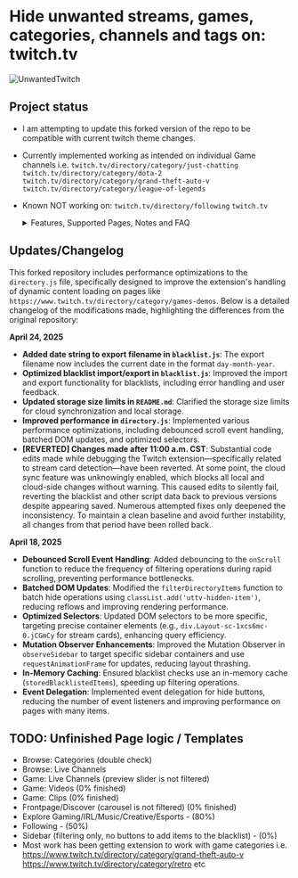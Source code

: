 # Hide unwanted streams, games, categories, channels and tags on: twitch.tv

![UnwantedTwitch](webstore/banner1400x560.png)

## Project status
- I am attempting to update this forked version of the repo to be compatible with current twitch theme changes.
- Currently implemented working as intended on individual Game channels i.e.
    `twitch.tv/directory/category/just-chatting`
    `twitch.tv/directory/category/dota-2`
    `twitch.tv/directory/category/grand-theft-auto-v`
    `twitch.tv/directory/category/league-of-legends`
- Known NOT working on:
    `twitch.tv/directory/following`
    `twitch.tv`
    <details>
    <summary>Features, Supported Pages, Notes and FAQ</summary>

    ## Original Extension Supported pages
    - Browse: Categories
    - Browse: Live Channels
    - Game: Live Channels (preview slider is not filtered)
    - Game: Videos
    - Game: Clips
    - Frontpage/Discover (carousel is not filtered)
    - Explore Gaming/IRL/Music/Creative/Esports
    - Following
    - Sidebar (filtering only, no buttons to add items to the blacklist)
    - you can still access any blacklisted content via direct link

    ## Known Issues / Troubleshooting / FAQ
    ## Known Issues

    *   **Vulnerability to Twitch UI Changes:** The extension's filtering and button placement rely heavily on querying Twitch's specific HTML structure and CSS class names via content scripts (`directory.js`). Frequent UI updates by Twitch often break this functionality, requiring manual updates to the extension's selectors. This is the primary reason updates are needed.
    *   **Inconsistent Element Structures:** Even visually similar elements (like stream cards) can have different underlying HTML structures on different Twitch pages (e.g., stream cards on `/directory` vs. `/directory/category/...`). This may lead to filtering or button placement working on some pages but not others until specific selectors for each context are added.
        *   **Status:** Selectors for stream cards on category pages and category cards on the main directory page have been updated. Stream cards displayed directly on `/directory` may still require selector adjustments.
    *   **`chrome.storage.sync` Quota Limits:** Large blacklists (typically > 100KB total, or complex lists requiring many fragments) can exceed the storage quota limits of `chrome.storage.sync`. Attempting to save such large lists with the "Synchronize Blacklist via Cloud" option enabled **will fail**.
        *   **Workaround:** For large blacklists, **disable** the "Synchronize Blacklist via Cloud" option in the blacklist management page. This forces the extension to use `chrome.storage.local`, which has a much higher limit (~5MB).
    *   **Potential Save Failure After Sync Error (Fixed, Needs Monitoring):** Previously, if a save failed while sync was enabled (due to quota limits), subsequent attempts to save *even after disabling sync* could also fail persistently due to a race condition.
        *   **Status:** Fixes have been implemented to handle quota errors more gracefully by automatically switching to local storage and ensuring the storage mode preference is correctly read. However, if save issues persist after switching off sync, please report it.
        **What's the maximum number of items I can block?**
        - When using the **cloud synchronization**, about `1 MB` of data. That roughly translates to **about 30.000 items** due to internal restrictions. If you exceed this quota, the extension will automatically turn off synchronization and switch to the local storage.
        - When using **local storage** (default), about `5 MB` of data. That roughly translates to **about 200.000 items**.
        - Before reaching this upper limit, you will most likely notice a performance degradation first. The extension is generally not designed and optimized for a huge blacklists (50.000+ items).

    </details>

## Updates/Changelog

This forked repository includes performance optimizations to the `directory.js` file, specifically designed to improve the extension's handling of dynamic content loading on pages like `https://www.twitch.tv/directory/category/games-demos`. Below is a detailed changelog of the modifications made, highlighting the differences from the original repository:

**April 24, 2025**
*   **Added date string to export filename in `blacklist.js`**: The export filename now includes the current date in the format `day-month-year`.
*   **Optimized blacklist import/export in `blacklist.js`**: Improved the import and export functionality for blacklists, including error handling and user feedback.
*   **Updated storage size limits in `README.md`**: Clarified the storage size limits for cloud synchronization and local storage.
*   **Improved performance in `directory.js`**: Implemented various performance optimizations, including debounced scroll event handling, batched DOM updates, and optimized selectors.
*   **[REVERTED] Changes made after 11:00 a.m. CST**: Substantial code edits made while debugging the Twitch extension—specifically related to stream card detection—have been reverted. At some point, the cloud sync feature was unknowingly enabled, which blocks all local and cloud-side changes without warning. This caused edits to silently fail, reverting the blacklist and other script data back to previous versions despite appearing saved. Numerous attempted fixes only deepened the inconsistency. To maintain a clean baseline and avoid further instability, all changes from that period have been rolled back.

**April 18, 2025**
- **Debounced Scroll Event Handling**: Added debouncing to the `onScroll` function to reduce the frequency of filtering operations during rapid scrolling, preventing performance bottlenecks.
- **Batched DOM Updates**: Modified the `filterDirectoryItems` function to batch hide operations using `classList.add('uttv-hidden-item')`, reducing reflows and improving rendering performance.
- **Optimized Selectors**: Updated DOM selectors to be more specific, targeting precise container elements (e.g., `div.Layout-sc-1xcs6mc-0.jCGmCy` for stream cards), enhancing query efficiency.
- **Mutation Observer Enhancements**: Improved the Mutation Observer in `observeSidebar` to target specific sidebar containers and use `requestAnimationFrame` for updates, reducing layout thrashing.
- **In-Memory Caching**: Ensured blacklist checks use an in-memory cache (`storedBlacklistedItems`), speeding up filtering operations.
- **Event Delegation**: Implemented event delegation for hide buttons, reducing the number of event listeners and improving performance on pages with many items.

## TODO: Unfinished Page logic / Templates 
- Browse: Categories (double check)
- Browse: Live Channels
- Game: Live Channels (preview slider is not filtered)
- Game: Videos (0% finished)
- Game: Clips (0% finished)
- Frontpage/Discover (carousel is not filtered) (0% finished)
- Explore Gaming/IRL/Music/Creative/Esports - (80%)
- Following - (50%)
- Sidebar (filtering only, no buttons to add items to the blacklist) - (0%)
- Most work has been getting extension to work with game categories i.e. https://www.twitch.tv/directory/category/grand-theft-auto-v https://www.twitch.tv/directory/category/retro etc 
